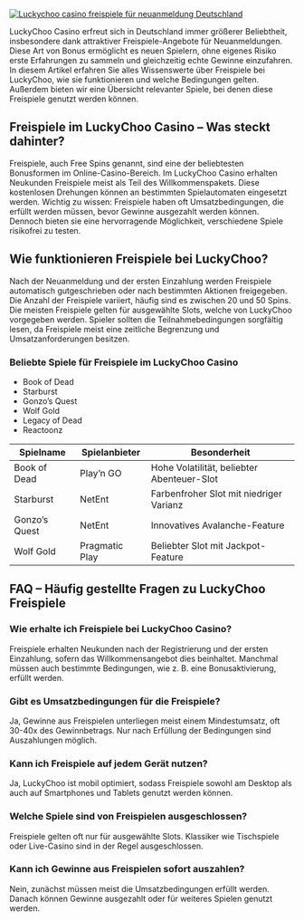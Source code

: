 [![Luckychoo casino freispiele für neuanmeldung Deutschland](https://123-caf.pages.dev/gitsignup.png)](https://vrmoo.ru/Bt82HjjY)

<p>LuckyChoo Casino erfreut sich in Deutschland immer größerer Beliebtheit, insbesondere dank attraktiver Freispiele-Angebote für Neuanmeldungen. Diese Art von Bonus ermöglicht es neuen Spielern, ohne eigenes Risiko erste Erfahrungen zu sammeln und gleichzeitig echte Gewinne einzufahren. In diesem Artikel erfahren Sie alles Wissenswerte über Freispiele bei LuckyChoo, wie sie funktionieren und welche Bedingungen gelten. Außerdem bieten wir eine Übersicht relevanter Spiele, bei denen diese Freispiele genutzt werden können.</p>  <h2>Freispiele im LuckyChoo Casino – Was steckt dahinter?</h2> <p>Freispiele, auch Free Spins genannt, sind eine der beliebtesten Bonusformen im Online-Casino-Bereich. Im LuckyChoo Casino erhalten Neukunden Freispiele meist als Teil des Willkommenspakets. Diese kostenlosen Drehungen können an bestimmten Spielautomaten eingesetzt werden. Wichtig zu wissen: Freispiele haben oft Umsatzbedingungen, die erfüllt werden müssen, bevor Gewinne ausgezahlt werden können. Dennoch bieten sie eine hervorragende Möglichkeit, verschiedene Spiele risikofrei zu testen.</p>  <h2>Wie funktionieren Freispiele bei LuckyChoo?</h2> <p>Nach der Neuanmeldung und der ersten Einzahlung werden Freispiele automatisch gutgeschrieben oder nach bestimmten Aktionen freigegeben. Die Anzahl der Freispiele variiert, häufig sind es zwischen 20 und 50 Spins. Die meisten Freispiele gelten für ausgewählte Slots, welche von LuckyChoo vorgegeben werden. Spieler sollten die Teilnahmebedingungen sorgfältig lesen, da Freispiele meist eine zeitliche Begrenzung und Umsatzanforderungen besitzen.</p>  <h3>Beliebte Spiele für Freispiele im LuckyChoo Casino</h3> <ul>   <li>Book of Dead</li>   <li>Starburst</li>   <li>Gonzo’s Quest</li>   <li>Wolf Gold</li>   <li>Legacy of Dead</li>   <li>Reactoonz</li> </ul>  <table>   <thead>     <tr>       <th>Spielname</th>       <th>Spielanbieter</th>       <th>Besonderheit</th>     </tr>   </thead>   <tbody>     <tr>       <td>Book of Dead</td>       <td>Play’n GO</td>       <td>Hohe Volatilität, beliebter Abenteuer-Slot</td>     </tr>     <tr>       <td>Starburst</td>       <td>NetEnt</td>       <td>Farbenfroher Slot mit niedriger Varianz</td>     </tr>     <tr>       <td>Gonzo’s Quest</td>       <td>NetEnt</td>       <td>Innovatives Avalanche-Feature</td>     </tr>     <tr>       <td>Wolf Gold</td>       <td>Pragmatic Play</td>       <td>Beliebter Slot mit Jackpot-Feature</td>     </tr>   </tbody> </table>  <h2>FAQ – Häufig gestellte Fragen zu LuckyChoo Freispiele</h2>  <h3>Wie erhalte ich Freispiele bei LuckyChoo Casino?</h3> <p>Freispiele erhalten Neukunden nach der Registrierung und der ersten Einzahlung, sofern das Willkommensangebot dies beinhaltet. Manchmal müssen auch bestimmte Bedingungen, wie z. B. eine Bonusaktivierung, erfüllt werden.</p>  <h3>Gibt es Umsatzbedingungen für die Freispiele?</h3> <p>Ja, Gewinne aus Freispielen unterliegen meist einem Mindestumsatz, oft 30-40x des Gewinnbetrags. Nur nach Erfüllung der Bedingungen sind Auszahlungen möglich.</p>  <h3>Kann ich Freispiele auf jedem Gerät nutzen?</h3> <p>Ja, LuckyChoo ist mobil optimiert, sodass Freispiele sowohl am Desktop als auch auf Smartphones und Tablets genutzt werden können.</p>  <h3>Welche Spiele sind von Freispielen ausgeschlossen?</h3> <p>Freispiele gelten oft nur für ausgewählte Slots. Klassiker wie Tischspiele oder Live-Casino sind in der Regel ausgeschlossen.</p>  <h3>Kann ich Gewinne aus Freispielen sofort auszahlen?</h3> <p>Nein, zunächst müssen meist die Umsatzbedingungen erfüllt werden. Danach können Gewinne ausgezahlt oder für weiteres Spielen genutzt werden.</p>